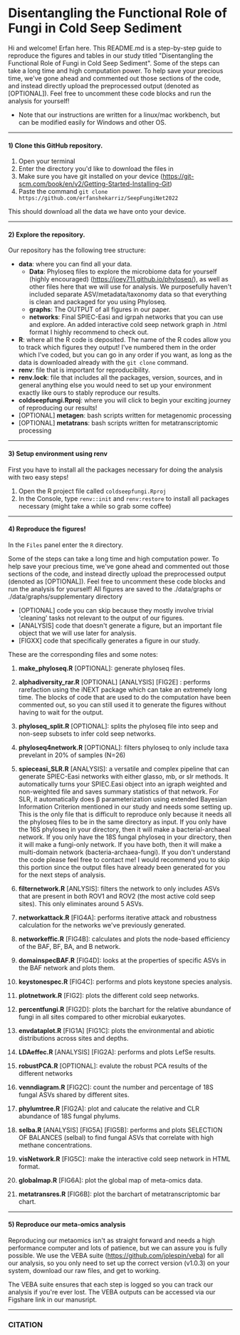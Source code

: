 # Disentangling the Functional Role of Fungi in Cold Seep Sediment
Hi and welcome! Erfan here. This README.md is a step-by-step guide to reproduce the figures and tables in our study titled "Disentangling the Functional Role of Fungi in Cold Seep Sediment". Some of the steps can take a long time and high computation power. To help save your precious time, we've gone ahead and commented out those sections of the code, and instead directly upload the preprocessed output (denoted as [OPTIONAL]). Feel free to uncomment these code blocks and run the analysis for yourself!


* Note that our instructions are written for a linux/mac workbench, but can be modified easily for Windows and other OS.

____________________________________________

#### 1) Clone this GitHub repository.

1. Open your terminal
2. Enter the directory you'd like to download the files in
3. Make sure you have git installed on your device (https://git-scm.com/book/en/v2/Getting-Started-Installing-Git)
4. Paste the command ``` git clone https://github.com/erfanshekarriz/SeepFungiNet2022 ```

This should download all the data we have onto your device.

____________________________________________

#### 2) Explore the repository.

Our repository has the following tree structure:
- **data**: where you can find all your data.
  - **Data**: Phyloseq files to explore the microbiome data for yourself (highly encouraged) (https://joey711.github.io/phyloseq/), as well as other files here that we will use for analysis. We purposefully haven't included separate ASV/metadata/taxonomy data so that everything is clean and packaged for you using Phyloseq.
  - **graphs**: The OUTPUT of all figures in our paper.
  - **networks**: Final SPIEC-Easi and igrpah networks that you can use and explore. An added interactive cold seep network graph in .html format I highly recommend to check out.
- **R**: where all the R code is deposited. The name of the R codes allow you to track which figures they output! I've numbered them in the order which I've coded, but you can go in any order if you want, as long as the data is downloaded already with the ```git clone``` command.
- **renv**: file that is important for reproducibility.
- **renv.lock**: file that includes all the packages, version, sources, and in general anything else you would need to set up your environment exactly like ours to stably reproduce our results.
- **coldseepfungi.Rproj**: where you will click to begin your exciting journey of reproducing our results!
- [OPTIONAL] **metagen**: bash scripts written for metagenomic processing
- [OPTIONAL] **metatrans**: bash scripts written for metatranscriptomic processing

____________________________________________

#### 3) Setup environment using renv


First you have to install all the packages necessary for doing the analysis with two easy steps!
1. Open the R project file called ```coldseepfungi.Rproj```
2. In the Console, type ```renv::init``` and ```renv:restore``` to install all packages necessary (might take a while so grab some coffee)

____________________________________________

#### 4) Reproduce the figures!
In the ```Files``` panel enter the ```R``` directory.

Some of the steps can take a long time and high computation power. To help save your precious time, we've gone ahead and commented out those sections of the code, and instead directly upload the preprocessed output (denoted as [OPTIONAL]). Feel free to uncomment these code blocks and run the analysis for yourself! All figures are saved to the ./data/graphs or  ./data/graphs/supplementary directory

- [OPTIONAL] code you can skip because they mostly involve trivial 'cleaning' tasks not relevant to the output of our figures.
- [ANALYSIS] code that doesn't generate a figure, but an important file object that we will use later for analysis.
- [FIGXX] code that specifically generates a figure in our study.

These are the corresponding files and some notes:

1. **make_phyloseq.R** [OPTIONAL]: generate phyloseq files.

2. **alphadiversity_rar.R** [OPTIONAL] [ANALYSIS] [FIG2E] : performs rarefaction using the iNEXT package which can take an extremely long time. The blocks of code that are used to do the computation have been commented out, so you can still used it to generate the figures without having to wait for the output.

3. **phyloseq_split.R** [OPTIONAL]: splits the phyloseq file into seep and non-seep subsets to infer cold seep networks.

4. **phyloseq4network.R** [OPTIONAL]: filters phyloseq to only include taxa prevelant in 20% of samples (N=26)

5. **spieceasi_SLR.R** [ANALYSIS]: a versatile and complex pipeline that can generate SPIEC-Easi networks with either glasso, mb, or slr methods. It automatically turns your SPIEC.Easi object into an igraph weighted and non-weighted file and saves summary statistics of that network.  For SLR, it automatically does β parameterization using extended Bayesian Information Criterion mentioned in our study and needs some setting up. This is the only file that is difficult to reproduce only because it needs all the phyloseq files to be in the same directory as input. If you only have the 16S phyloseq in your directory, then it will make a bacterial-archaeal network. If you only have the 18S fungal phyloseq in your directory, then it will make a fungi-only network. If you have both, then it will make a multi-domain network (bacteria-archaea-fungi). If you don't understand the code please feel free to contact me! I would recommend you to skip this portion since the output files have already been generated for you for the next steps of analysis.

6. **filternetwork.R** [ANLYSIS]: filters the network to only includes ASVs that are present in both ROV1 and ROV2 (the most active cold seep sites). This only eliminates around 5 ASVs.

7. **networkattack.R** [FIG4A]: performs iterative attack and robustness calculation for the networks we've previously generated.

8. **networkeffic.R** [FIG4B]: calculates and plots the node-based efficiency of the BAF, BF, BA, and B network.

9. **domainspecBAF.R** [FIG4D]: looks at the properties of specific ASVs in the BAF network and plots them.

10. **keystonespec.R** [FIG4C]: performs and plots keystone species analysis.

11. **plotnetwork.R** [FIG2]: plots the different cold seep networks.

12. **percentfungi.R** [FIG2D]: plots the barchart for the relative abundance of fungi in all sites compared to other microbial eukaryotes.

13. **envdataplot.R** [FIG1A] [FIG1C]: plots the environmental and abiotic distributions across sites and depths.

14. **LDAeffec.R** [ANALYSIS] [FIG2A]: performs and plots LefSe results.

15. **robustPCA.R** [OPTIONAL]: evalute the robust PCA results of the different networks

16. **venndiagram.R** [FIG2C]: count the number and percentage of 18S fungal ASVs shared by different sites.

17. **phylumtree.R** [FIG2A]: plot and calucate the relative and CLR abundance of 18S fungal phylums.

18. **selba.R** [ANALYSIS] [FIG5A] [FIG5B]: performs and plots SELECTION OF BALANCES (selbal) to find fungal ASVs that correlate with high methane concentrations.

19. **visNetwork.R** [FIG5C]: make the interactive cold seep network in HTML format.

20. **globalmap.R** [FIG6A]: plot the global map of meta-omics data.

21. **metatransres.R** [FIG6B]: plot the barchart of metatranscriptomic bar chart.


____________________________________________

#### 5) Reproduce our meta-omics analysis

Reproducing our metaomics isn't as straight forward and needs a high performance computer and lots of patience, but we can assure you is fully possible. We use the VEBA suite (https://github.com/jolespin/veba) for all our analysis, so you only need to set up the correct version (v1.0.3) on your system, download our raw files, and get to working.

The VEBA suite ensures that each step is logged so you can track our analysis if you're ever lost.
The VEBA outputs can be accessed via our Figshare link in our manusript.

____________________________________________

### CITATION
